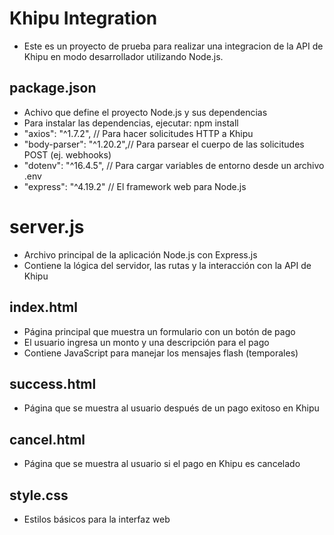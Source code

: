 # Khipu Integration
- Este es un proyecto de prueba para realizar una integracion de la API de Khipu en modo desarrollador utilizando Node.js.

## package.json
- Achivo que define el proyecto Node.js y sus dependencias
- Para instalar las dependencias, ejecutar: npm install
- "axios": "^1.7.2",       // Para hacer solicitudes HTTP a Khipu
- "body-parser": "^1.20.2",// Para parsear el cuerpo de las solicitudes POST (ej. webhooks)
- "dotenv": "^16.4.5",     // Para cargar variables de entorno desde un archivo .env
- "express": "^4.19.2"     // El framework web para Node.js

# server.js
- Archivo principal de la aplicación Node.js con Express.js
- Contiene la lógica del servidor, las rutas y la interacción con la API de Khipu

## index.html
- Página principal que muestra un formulario con un botón de pago
- El usuario ingresa un monto y una descripción para el pago
- Contiene JavaScript para manejar los mensajes flash (temporales)

## success.html
- Página que se muestra al usuario después de un pago exitoso en Khipu

## cancel.html
- Página que se muestra al usuario si el pago en Khipu es cancelado

## style.css
- Estilos básicos para la interfaz web


